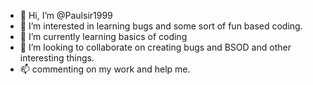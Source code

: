 - 👋 Hi, I’m @Paulsir1999
- 👀 I’m interested in learning bugs and some sort of fun based coding.
- 🌱 I’m currently learning basics of coding
- 💞️ I’m looking to collaborate on creating bugs and BSOD and other interesting things.
- 📫 commenting on my work and help me.

<!---
Paulsir1999/Paulsir1999 is a ✨ special ✨ repository because its `README.md` (this file) appears on your GitHub profile.
You can click the Preview link to take a look at your changes.
--->
